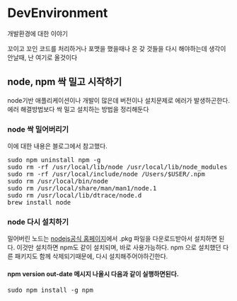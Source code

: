 # DevEnvironment
개발환경에 대한 이야기

꼬이고 꼬인 코드를 처리하거나 포맷을 했을때나 온 갖 것들을 다시 해야하는데 생각이 안날때, 난 여기로 올것이다


## node, npm 싹 밀고 시작하기

node기반 애플리케이션이나 개발이 많은데 버전이나 설치문제로 에러가 발생하곤한다. 
에러 해결방법보다 싹 밀고 설치하는 방법을 정리해둔다

### node 싹 밀어버리기
이에 대한 내용은 블로그에서 참고했다.
<pre>
sudo npm uninstall npm -g
sudo rm -rf /usr/local/lib/node /usr/local/lib/node_modules /var/db/receipts/org.nodejs.*
sudo rm -rf /usr/local/include/node /Users/$USER/.npm
sudo rm /usr/local/bin/node
sudo rm /usr/local/share/man/man1/node.1
sudo rm /usr/local/lib/dtrace/node.d
brew install node
</pre>

### node 다시 설치하기
밀어버린 노드는 [nodejs공식 홈페이지](https://nodejs.org/ko "nodejs공식홈페이지")에서 .pkg 파일을 다운로드받아서 설치하면 된다. 이것만 설치하면 npm도 같이 설치되며, 바로 사용가능하다.
npm 으로 설치했던 다른 패키지도 함께 삭제되기때문에, 다시 설치해주어야하긴한다.

#### npm version out-date 메시지 나올시 다음과 같이 실행하면된다.
<pre>
sudo npm install -g npm
</pre>
